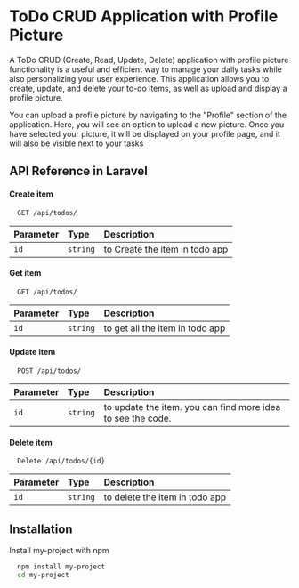 
# ToDo CRUD Application with Profile Picture

A ToDo CRUD (Create, Read, Update, Delete) application with profile picture functionality is a useful and efficient way to manage your daily tasks while also personalizing your user experience. This application allows you to create, update, and delete your to-do items, as well as upload and display a profile picture.

You can upload a profile picture by navigating to the "Profile" section of the application. Here, you will see an option to upload a new picture. Once you have selected your picture, it will be displayed on your profile page, and it will also be visible next to your tasks


## API Reference in Laravel

#### Create item

```http
  GET /api/todos/
```

| Parameter | Type     | Description                       |
| :-------- | :------- | :-------------------------------- |
| `id`      | `string` | to Create the item in todo app |

#### Get item

```http
  GET /api/todos/
```

| Parameter | Type     | Description                       |
| :-------- | :------- | :-------------------------------- |
| `id`      | `string` | to get all the item in todo app |

#### Update item

```http
  POST /api/todos/
```

| Parameter | Type     | Description                       |
| :-------- | :------- | :-------------------------------- |
| `id`      | `string` | to update the item. you can find more idea to see the  code.

#### Delete item

```http
  Delete /api/todos/{id}
```

| Parameter | Type     | Description                       |
| :-------- | :------- | :-------------------------------- |
| `id`      | `string` | to delete the item in todo app |


## Installation

Install my-project with npm

```bash
  npm install my-project
  cd my-project
```
    